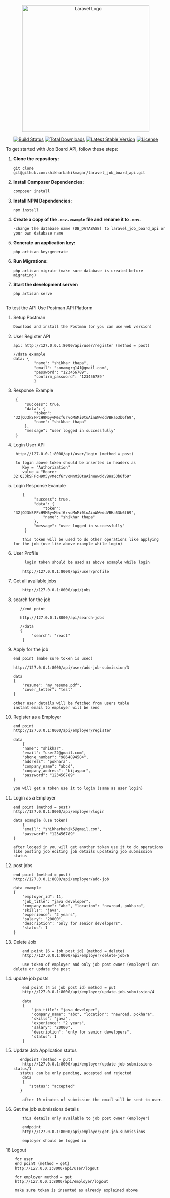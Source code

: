 <p align="center"><a href="https://laravel.com" target="_blank"><img src="https://raw.githubusercontent.com/laravel/art/master/logo-lockup/5%20SVG/2%20CMYK/1%20Full%20Color/laravel-logolockup-cmyk-red.svg" width="400" alt="Laravel Logo"></a></p>

<p align="center">
<a href="https://github.com/laravel/framework/actions"><img src="https://github.com/laravel/framework/workflows/tests/badge.svg" alt="Build Status"></a>
<a href="https://packagist.org/packages/laravel/framework"><img src="https://img.shields.io/packagist/dt/laravel/framework" alt="Total Downloads"></a>
<a href="https://packagist.org/packages/laravel/framework"><img src="https://img.shields.io/packagist/v/laravel/framework" alt="Latest Stable Version"></a>
<a href="https://packagist.org/packages/laravel/framework"><img src="https://img.shields.io/packagist/l/laravel/framework" alt="License"></a>
</p>

To get started with Job Board API, follow these steps:

1. **Clone the repository:**
    ```
    git clone git@github.com:shikharbahikmagar/laravel_job_board_api.git
    ```

2. **Install Composer Dependencies:**
    ```
    composer install
    ```

3. **Install NPM Dependencies:**
    ```
    npm install
    ```

4. **Create a copy of the `.env.example` file and rename it to `.env`.**

       -change the database name (DB_DATABASE) to laravel_job_board_api or your own database name 

6. **Generate an application key:**
    ```
    php artisan key:generate
    ```

7. **Run Migrations:**
    ```
    php artisan migrate (make sure database is created before migrating)
    ```

8. **Start the development server:**
    ```
    php artisan serve


To test the API Use Postman API Platform

1. Setup Postman

       Download and install the Postman (or you can use web version)

2. User Register API

       api: http://127.0.0.1:8000/api/user/register (method = post)

       //data example 
       data: {
                "name": "shikhar thapa",
                "email": "sonamgrg141@gmail.com",
                "password": "123456789",
                "confirm_password": "123456789"
                }
3. Response Example

        {
            "success": true,
            "data": {
                "token": "32|QJ3kSFPcH9M5yvMecf6rvoMnMi0tuAinWWwddVBHa53b6f69",
                "name": "shikhar thapa"
            },
            "message": "user logged in successfully"
        }
    

5. Login User API
   
        http://127.0.0.1:8000/api/user/login (method = post)

        to login above token should be inserted in headers as
           Key = "Authorization"
           value = "Bearer 32|QJ3kSFPcH9M5yvMecf6rvoMnMi0tuAinWWwddVBHa53b6f69"

7. Login Response Example

           {
                "success": true,
                "data": {
                    "token": "32|QJ3kSFPcH9M5yvMecf6rvoMnMi0tuAinWWwddVBHa53b6f69",
                    "name": "shikhar thapa"
                },
                "message": "user logged in successfully"
            }

           this token will be used to do other operations like applying for the job (use like above example while login)

8. User Profile

            login token should be used as above example while login
   
           http://127.0.0.1:8000/api/user/profile


9. Get all available jobs

           http://127.0.0.1:8000/api/jobs

10. search for the job

           //end point
    
           http://127.0.0.1:8000/api/search-jobs

           //data
           {
                "search": "react"
            }

10. Apply for the job

        end point (make sure token is used)
    
        http://127.0.0.1:8000/api/user/add-job-submission/3

        data
        {
            "resume": "my_resume.pdf",
            "cover_letter": "test"
        }

        other user details will be fetched from users table
        instant email to employer will be send

12. Register as a Employer

        end point
        http://127.0.0.1:8000/api/employer/register

        data
            {
            "name": "shikhar",
            "email": "user22@gmail.com",
            "phone_number": "9864894584",
            "address": "pokhara",
            "company_name": "abcd",
            "company_address": "bijaypur",
            "password": "123456789"
        }

        you will get a token use it to login (same as user login)

13. Login as a Employer

        end point (method = post)
        http://127.0.0.1:8000/api/employer/login

        data example (use token)
            {
            "email": "shikharbahik5@gmail.com",
            "password": "123456789"
        }

        after logged in you will get another token use it to do operations like posting job editing job details updateing job submission status

14. post jobs

        end point (method = post)
        http://127.0.0.1:8000/api/employer/add-job

        data example
        {
            "employer_id": 11, 
            "job_title": "java developer", 
            "company_name": "abc", "location": "newroad, pokhara", 
            "skills": "java",
            "experience": "2 years", 
            "salary": "20000", 
            "description": "only for senior developers", 
            "status": 1
        }

15. Delete Job
    
            end point (6 = job_post_id) (method = delete)
            http://127.0.0.1:8000/api/employer/delete-job/6

            use token of employer and only job post owner (employer) can delete or update the post
16. update job posts

            end point (4 is job post id) method = put
            http://127.0.0.1:8000/api/employer/update-job-submission/4

            data
            {
                "job_title": "java developer", 
                "company_name": "abc", "location": "newroad, pokhara", 
                "skills": "java",
                "experience": "2 years", 
                "salary": "20000", 
                "description": "only for senior developers", 
                "status": 1
            }

17.  Update Job Application status

            endpoint (method = put)
             http://127.0.0.1:8000/api/employer/update-job-submissions-status/1
            status can be only pending, accepted and rejected
             data
             {
                "status": "accepted"
            }

             after 10 minutes of submission the email will be sent to user.

18. Get the job submissions details

            this details only available to job post owner (employer)

            endpoint
            http://127.0.0.1:8000/api/employer/get-job-submissions

            employer should be logged in

18 Logout

        for user
        end point (method = get)
        http://127.0.0.1:8000/api/user/logout

        for employer method = get
        http://127.0.0.1:8000/api/employer/logout

        make sure token is inserted as already explained above
